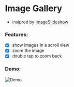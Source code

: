 # Image Gallery

- insipred by [ImageSlideshow](https://github.com/zvonicek/ImageSlideshow)

### Features:

  * [x] show images in a scroll view
  * [x] zoom the image
  * [x] double tap to zoom back

### Demo:

![Demo](FTImageGallery.gif)
